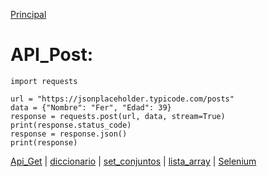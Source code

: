 [Principal](../README.md)<br/>
# API_Post:

    import requests

    url = "https://jsonplaceholder.typicode.com/posts"
    data = {"Nombre": "Fer", "Edad": 39}
    response = requests.post(url, data, stream=True)
    print(response.status_code)
    response = response.json()
    print(response)

[Api_Get](API_Get.md) | [diccionario](diccionario.md) | [set_conjuntos](set_conjunto.md) | [lista_array](lista_Array.md) | [Selenium](../Selenium/README.md)